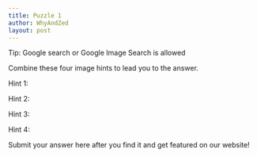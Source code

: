 ```yaml
---
title: Puzzle 1
author: WhyAndZed
layout: post
---
```


Tip: Google search or Google Image Search is allowed

Combine these four image hints to lead you to the answer.

Hint 1:

Hint 2:

Hint 3:

Hint 4:

Submit your answer here after you find it and get featured on our website!
